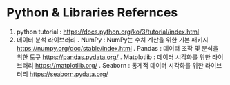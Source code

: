 # Python & Libraries Refernces
1. python tutorial : https://docs.python.org/ko/3/tutorial/index.html
2. 데이터 분석 라이브러리
  . NumPy : NumPy는 수치 계산을 위한 기본 패키지 https://numpy.org/doc/stable/index.html
  . Pandas : 데이터 조작 및 분석을 위한 도구     https://pandas.pydata.org/
  . Matplotlib :  데이터 시각화를 위한 라이브러리 https://matplotlib.org/
  . Seaborn : 통계적 데이터 시각화를 위한 라이브러리 https://seaborn.pydata.org/
   

